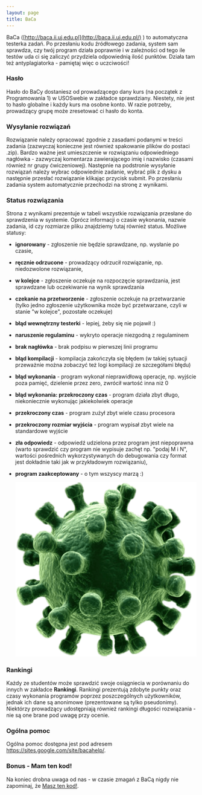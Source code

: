 ```yaml
---
layout: page
title: BaCa
---
```

BaCa ([http://baca.ii.uj.edu.pl](http://baca.ii.uj.edu.pl/) ) to automatyczna testerka zadań. Po przesłaniu kodu źródłowego zadania, system sam sprawdza, czy twój program działa poprawnie i w zależności od tego ile testów uda ci się zaliczyć przydziela odpowiednią ilość punktów. Działa tam też antyplagiatorka - pamiętaj więc o uczciwości! 

### Hasło

Hasło do BaCy dostaniesz od prowadzącego dany kurs (na początek z Programowania 1) w USOSwebie w zakładce sprawdziany. Niestety, nie jest to hasło globalne i każdy kurs ma osobne konto. W razie potrzeby, prowadzący grupę może zresetować ci hasło do konta. 

### Wysyłanie rozwiązań

Rozwiązanie należy opracować zgodnie z zasadami podanymi w treści zadania (zazwyczaj konieczne jest również spakowanie plików do postaci .zip). Bardzo ważne jest umieszczenie w rozwiązaniu odpowiedniego nagłówka - zazwyczaj komentarza zawierającego imię i nazwisko (czasami również nr grupy ćwiczeniowej). Następnie na podstronie wysyłanie rozwiązań należy wybrac odpowiednie zadanie, wybrać plik z dysku a następnie przesłać rozwiązanie klikając przycisk submit. Po przesłaniu zadania system automatycznie przechodzi na stronę z wynikami.

### Status rozwiązania

Strona z wynikami prezentuje w tabeli wszystkie rozwiązania przesłane do sprawdzenia w systemie. Oprócz informacji o czasie wykonania, nazwie zadania, id czy rozmiarze pliku znajdziemy tutaj również status. Możliwe statusy:

* **ignorowany** - zgłoszenie nie będzie sprawdzane, np. wysłanie po czasie,
* **ręcznie odrzucone** - prowadzący odrzucił rozwiązanie, np. niedozwolone rozwiązanie,
* **w kolejce** - zgłoszenie oczekuje na rozpoczęcie sprawdzania, jest sprawdzane lub oczekiwanie na wynik sprawdzania
* **czekanie na przetworzenie** - zgłoszenie oczekuje na przetwarzanie (tylko jedno zgłoszenie użytkownika może być przetwarzane, czyli w stanie "w kolejce", pozostałe oczekuje)
* **błąd wewnętrzny testerki** - lepiej, żeby się nie pojawił :)
* **naruszenie regulaminu** - wykryto operacje niezgodną z regulaminem
* **brak nagłówka** - brak podpisu w pierwszej linii programu
* **błąd kompilacji** - kompilacja zakończyła się błędem (w takiej sytuacji przeważnie można zobaczyć też logi kompilacji ze szczegółami błędu) 
* **błąd wykonania** - program wykonał nieprawidłową operacje, np. wyjście poza pamięć, dzielenie przez zero, zwrócił wartość inna niż 0
* **błąd wykonania: przekroczony czas** - program działa zbyt długo, niekoniecznie wykonując jakiekolwiek operacje
* **przekroczony czas** - program zużył zbyt wiele czasu procesora
* **przekroczony rozmiar wyjścia** - program wypisał zbyt wiele na standardowe wyjście
* **zła odpowiedz** - odpowiedź udzielona przez program jest niepoprawna (warto sprawdzić czy program nie wypisuje zachęt np. "podaj M i N", wartości pośrednich wykorzystywanych do debugowania czy format jest dokładnie taki jak w przykładowym rozwiązaniu),
* **program zaakceptowany** - o tym wszyscy marzą :)

  ![](/images/uploads/coronavirus_png-images-transparent-background.png)

### Rankingi

Każdy ze studentów może sprawdzić swoje osiągniecia w porównaniu do innych w zakładce **Rankingi**. Rankingi prezentują zdobyte punkty oraz czasy wykonania programów poprzez poszczególnych użytkowników, jednak ich dane są anonimowe (prezentowane są tylko pseudonimy). Niektórzy prowadzący udostępniają również rankingi długości rozwiązania - nie są one brane pod uwagę przy ocenie.

### Ogólna pomoc

Ogólna pomoc dostępna jest pod adresem <https://sites.google.com/site/bacahelp/>.

### Bonus - Mam ten kod!

Na koniec drobna uwaga od nas - w czasie zmagań z BaCą nigdy nie zapominaj, że [Masz ten kod!](https://www.youtube.com/watch?v=YdWo5zbbGnY).